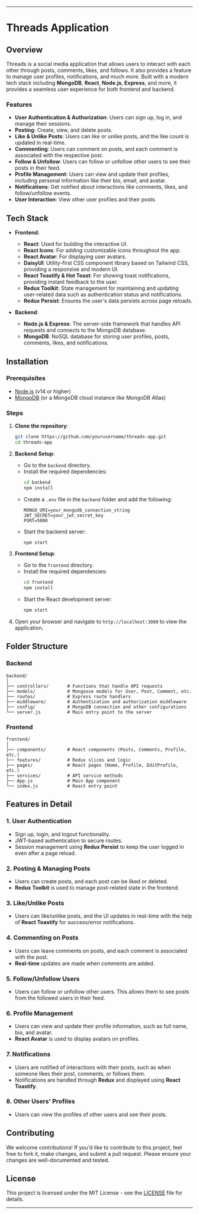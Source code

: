 
---

# Threads Application

## Overview

Threads is a social media application that allows users to interact with each other through posts, comments, likes, and follows. It also provides a feature to manage user profiles, notifications, and much more. Built with a modern tech stack including **MongoDB**, **React**, **Node.js**, **Express**, and more, it provides a seamless user experience for both frontend and backend.

### Features

- **User Authentication & Authorization**: Users can sign up, log in, and manage their sessions.
- **Posting**: Create, view, and delete posts.
- **Like & Unlike Posts**: Users can like or unlike posts, and the like count is updated in real-time.
- **Commenting**: Users can comment on posts, and each comment is associated with the respective post.
- **Follow & Unfollow**: Users can follow or unfollow other users to see their posts in their feed.
- **Profile Management**: Users can view and update their profiles, including personal information like their bio, email, and avatar.
- **Notifications**: Get notified about interactions like comments, likes, and follow/unfollow events.
- **User Interaction**: View other user profiles and their posts.
  
## Tech Stack

- **Frontend**:
  - **React**: Used for building the interactive UI.
  - **React Icons**: For adding customizable icons throughout the app.
  - **React Avatar**: For displaying user avatars.
  - **DaisyUI**: Utility-first CSS component library based on Tailwind CSS, providing a responsive and modern UI.
  - **React Toastify & Hot Toast**: For showing toast notifications, providing instant feedback to the user.
  - **Redux Toolkit**: State management for maintaining and updating user-related data such as authentication status and notifications.
  - **Redux Persist**: Ensures the user's data persists across page reloads.

- **Backend**:
  - **Node.js & Express**: The server-side framework that handles API requests and connects to the MongoDB database.
  - **MongoDB**: NoSQL database for storing user profiles, posts, comments, likes, and notifications.
  
## Installation

### Prerequisites

- [Node.js](https://nodejs.org/) (v14 or higher)
- [MongoDB](https://www.mongodb.com/) (or a MongoDB cloud instance like MongoDB Atlas)

### Steps

1. **Clone the repository**:
   ```bash
   git clone https://github.com/yourusername/threads-app.git
   cd threads-app
   ```

2. **Backend Setup**:
   - Go to the `backend` directory.
   - Install the required dependencies:
     ```bash
     cd backend
     npm install
     ```
   - Create a `.env` file in the `backend` folder and add the following:
     ```
     MONGO_URI=your_mongodb_connection_string
     JWT_SECRET=your_jwt_secret_key
     PORT=5000
     ```
   - Start the backend server:
     ```bash
     npm start
     ```

3. **Frontend Setup**:
   - Go to the `frontend` directory.
   - Install the required dependencies:
     ```bash
     cd frontend
     npm install
     ```
   - Start the React development server:
     ```bash
     npm start
     ```

4. Open your browser and navigate to `http://localhost:3000` to view the application.

## Folder Structure

### Backend

```
backend/
│
├── controllers/       # Functions that handle API requests
├── models/            # Mongoose models for User, Post, Comment, etc.
├── routes/            # Express route handlers
├── middleware/        # Authentication and authorization middleware
├── config/            # MongoDB connection and other configurations
└── server.js          # Main entry point to the server
```

### Frontend

```
frontend/
│
├── components/        # React components (Posts, Comments, Profile, etc.)
├── features/          # Redux slices and logic
├── pages/             # React pages (Home, Profile, EditProfile, etc.)
├── services/          # API service methods
├── App.js             # Main App component
└── index.js           # React entry point
```

## Features in Detail

### 1. **User Authentication**

- Sign up, login, and logout functionality.
- JWT-based authentication to secure routes.
- Session management using **Redux Persist** to keep the user logged in even after a page reload.

### 2. **Posting & Managing Posts**

- Users can create posts, and each post can be liked or deleted.
- **Redux Toolkit** is used to manage post-related state in the frontend.

### 3. **Like/Unlike Posts**

- Users can like/unlike posts, and the UI updates in real-time with the help of **React Toastify** for success/error notifications.

### 4. **Commenting on Posts**

- Users can leave comments on posts, and each comment is associated with the post.
- **Real-time** updates are made when comments are added.

### 5. **Follow/Unfollow Users**

- Users can follow or unfollow other users. This allows them to see posts from the followed users in their feed.

### 6. **Profile Management**

- Users can view and update their profile information, such as full name, bio, and avatar.
- **React Avatar** is used to display avatars on profiles.

### 7. **Notifications**

- Users are notified of interactions with their posts, such as when someone likes their post, comments, or follows them.
- Notifications are handled through **Redux** and displayed using **React Toastify**.

### 8. **Other Users' Profiles**

- Users can view the profiles of other users and see their posts.

## Contributing

We welcome contributions! If you'd like to contribute to this project, feel free to fork it, make changes, and submit a pull request. Please ensure your changes are well-documented and tested.

## License

This project is licensed under the MIT License - see the [LICENSE](LICENSE) file for details.

---

